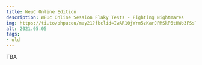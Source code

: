 ```yaml
---
title: WeuC Online Edition
description: WEUc Online Session Flaky Tests - Fighting Nightmares
img: https://ti.to/phpuceu/may21?fbclid=IwAR10jWrm5zKarJPMSkP6tHWo3FSsT8_DHFKb93G_yl5aOxEBYZ7jQhc3Aj8
alt: 2021.05.05
tags:
- old
---
```

TBA
